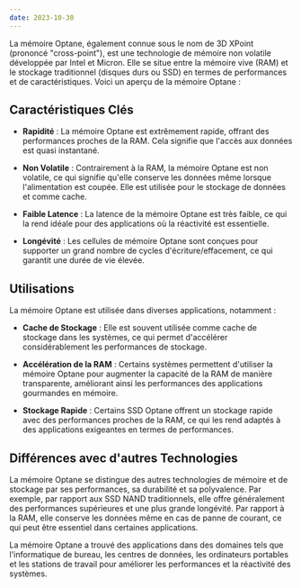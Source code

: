 ```yaml
---
date: 2023-10-30
---
```


La mémoire Optane, également connue sous le nom de 3D XPoint (prononcé "cross-point"), est une technologie de mémoire non volatile développée par Intel et Micron. Elle se situe entre la mémoire vive (RAM) et le stockage traditionnel (disques durs ou SSD) en termes de performances et de caractéristiques. Voici un aperçu de la mémoire Optane :

## Caractéristiques Clés

- **Rapidité** : La mémoire Optane est extrêmement rapide, offrant des performances proches de la RAM. Cela signifie que l'accès aux données est quasi instantané.

- **Non Volatile** : Contrairement à la RAM, la mémoire Optane est non volatile, ce qui signifie qu'elle conserve les données même lorsque l'alimentation est coupée. Elle est utilisée pour le stockage de données et comme cache.

- **Faible Latence** : La latence de la mémoire Optane est très faible, ce qui la rend idéale pour des applications où la réactivité est essentielle.

- **Longévité** : Les cellules de mémoire Optane sont conçues pour supporter un grand nombre de cycles d'écriture/effacement, ce qui garantit une durée de vie élevée.

## Utilisations

La mémoire Optane est utilisée dans diverses applications, notamment :

- **Cache de Stockage** : Elle est souvent utilisée comme cache de stockage dans les systèmes, ce qui permet d'accélérer considérablement les performances de stockage.

- **Accélération de la RAM** : Certains systèmes permettent d'utiliser la mémoire Optane pour augmenter la capacité de la RAM de manière transparente, améliorant ainsi les performances des applications gourmandes en mémoire.

- **Stockage Rapide** : Certains SSD Optane offrent un stockage rapide avec des performances proches de la RAM, ce qui les rend adaptés à des applications exigeantes en termes de performances.

## Différences avec d'autres Technologies

La mémoire Optane se distingue des autres technologies de mémoire et de stockage par ses performances, sa durabilité et sa polyvalence. Par exemple, par rapport aux SSD NAND traditionnels, elle offre généralement des performances supérieures et une plus grande longévité. Par rapport à la RAM, elle conserve les données même en cas de panne de courant, ce qui peut être essentiel dans certaines applications.

La mémoire Optane a trouvé des applications dans des domaines tels que l'informatique de bureau, les centres de données, les ordinateurs portables et les stations de travail pour améliorer les performances et la réactivité des systèmes.
